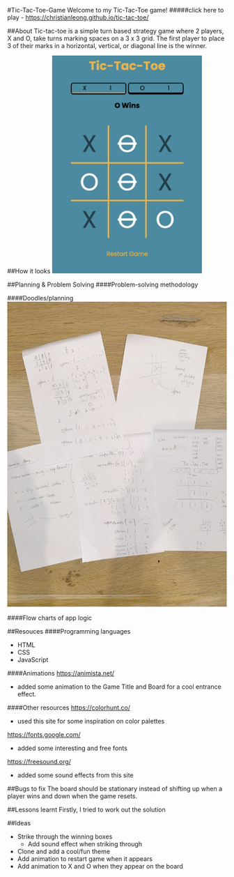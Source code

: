 #Tic-Tac-Toe-Game
Welcome to my Tic-Tac-Toe game! 
#####click here to play - https://christianleong.github.io/tic-tac-toe/

##About
Tic-tac-toe is a simple turn based strategy game where 2 players, X and O, take turns marking spaces on a 3 x 3 grid. The first player to place 3 of their marks in a horizontal, vertical, or diagonal line is the winner. 

##How it looks
<img src="./images/Screenshot.png" height="500">

##Planning & Problem Solving
####Problem-solving methodology

####Doodles/planning
<img src="./images/doodles.jpg" height="700"> 

####Flow charts of app logic

##Resouces
####Programming languages
- HTML
- CSS
- JavaScript


####Animations
https://animista.net/
- added some animation to the Game Title and Board for a cool entrance effect.

####Other resources
https://colorhunt.co/
- used this site for some inspiration on color palettes

https://fonts.google.com/
- added some interesting and free fonts 

https://freesound.org/
- added some sound effects from this site

##Bugs to fix
The board should be stationary instead of shifting up when a player wins and down when the game resets.

##Lessons learnt
Firstly, I tried to work out the solution 

##Ideas
- Strike through the winning boxes
    - Add sound effect when striking through
- Clone and add a cool/fun theme
- Add animation to restart game when it appears
- Add animation to X and O when they appear on the board

